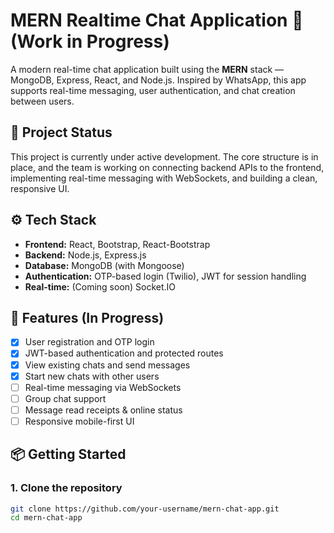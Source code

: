 # MERN Realtime Chat Application 💬 (Work in Progress)

A modern real-time chat application built using the **MERN** stack — MongoDB, Express, React, and Node.js. Inspired by WhatsApp, this app supports real-time messaging, user authentication, and chat creation between users.

## 🚧 Project Status

This project is currently under active development. The core structure is in place, and the team is working on connecting backend APIs to the frontend, implementing real-time messaging with WebSockets, and building a clean, responsive UI.

## ⚙️ Tech Stack

- **Frontend:** React, Bootstrap, React-Bootstrap
- **Backend:** Node.js, Express.js
- **Database:** MongoDB (with Mongoose)
- **Authentication:** OTP-based login (Twilio), JWT for session handling
- **Real-time:** (Coming soon) Socket.IO

## 📁 Features (In Progress)

- [x] User registration and OTP login
- [x] JWT-based authentication and protected routes
- [x] View existing chats and send messages
- [x] Start new chats with other users
- [ ] Real-time messaging via WebSockets
- [ ] Group chat support
- [ ] Message read receipts & online status
- [ ] Responsive mobile-first UI

## 📦 Getting Started

### 1. Clone the repository

```bash
git clone https://github.com/your-username/mern-chat-app.git
cd mern-chat-app
